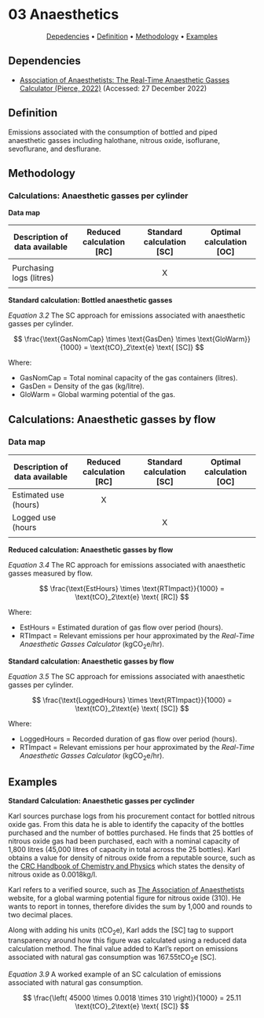 # 03 Anaesthetics

<p align="center">
  <a href="#dependencies">Depedencies</a> •
  <a href="#definition">Definition</a> •
  <a href="#methodology">Methodology</a> •
  <a href="#examples">Examples</a>
</p>

## Dependencies
* [Association of Anaesthetists: The Real-Time Anaesthetic Gasses Calculator (Pierce, 2022)](https://anaesthetists.org/Home/Resources-publications/Environment/Guide-to-green-anaesthesia/Anaesthetic-gases-calculator) (Accessed: 27 December 2022)

## Definition
Emissions associated with the consumption of bottled and piped anaesthetic gasses including halothane, nitrous oxide, isoflurane, sevoflurane, and desflurane.

## Methodology

### Calculations: Anaesthetic gasses per cylinder

**Data map**

| Description of data available  | Reduced calculation [RC]  | Standard calculation [SC] | Optimal calculation [OC] |
| ------------------------------ |:---:| :---:| :---:|
|  | |  |  |
| Purchasing logs (litres) |  | X |  |
|  |  |  |  |

**Standard calculation: Bottled anaesthetic gasses**

*Equation 3.2* The SC approach for emissions associated with anaesthetic gasses per cylinder.

$$ 
\frac{\text{GasNomCap} \times \text{GasDen} \times \text{GloWarm}}{1000}
=  \text{tCO}_2\text{e} \text{ [SC]}
$$

Where:
* GasNomCap = Total nominal capacity of the gas containers (litres).
* GasDen = Density of the gas (kg/litre).
* GloWarm = Global warming potential of the gas.

## Calculations: Anaesthetic gasses by flow

### Data map

| Description of data available  | Reduced calculation [RC]  | Standard calculation [SC] | Optimal calculation [OC] |
| ------------------------------ |:---:| :---:| :---:|
| Estimated use (hours) | X |  |  |
| Logged use (hours |  | X |  |
|  |  |  |  |

**Reduced calculation: Anaesthetic gasses by flow**

*Equation 3.4* The RC approach for emissions associated with anaesthetic gasses measured by flow.

$$ 
\frac{\text{EstHours} \times \text{RTImpact}}{1000}
=  \text{tCO}_2\text{e} \text{ [RC]}
$$

Where:
* EstHours = Estimated duration of gas flow over period (hours).
* RTImpact = Relevant emissions per hour approximated by the *Real-Time Anaesthetic Gasses Calculator* (kgCO<sub>2</sub>e/hr).

**Standard calculation: Anaesthetic gasses by flow**

*Equation 3.5* The SC approach for emissions associated with anaesthetic gasses per cylinder.

$$ 
\frac{\text{LoggedHours} \times \text{RTImpact}}{1000}
=  \text{tCO}_2\text{e} \text{ [SC]}
$$

Where:
* LoggedHours = Recorded duration of gas flow over period (hours).
* RTImpact = Relevant emissions per hour approximated by the *Real-Time Anaesthetic Gasses Calculator* (kgCO<sub>2</sub>e/hr).

## Examples

**Standard Calculation: Anaesthetic gasses per cyclinder**

Karl sources purchase logs from his procurement contact for bottled nitrous oxide gas. From this data he is able to identify the capacity of the bottles purchased and the number of bottles purchased. He finds that 25 bottles of nitrous oxide gas had been purchased, each with a nominal capacity of 1,800 litres (45,000 litres of capacity in total across the 25 bottles). Karl obtains a value for density of nitrous oxide from a reputable source, such as the [CRC Handbook of Chemistry and Physics](https://hbcp.chemnetbase.com/faces/contents/ContentsSearch.xhtml) which states the density of nitrous oxide as 0.0018kg/l.

Karl refers to a verified source, such as [The Association of Anaesthetists](https://anaesthetists.org/Home/Resources-publications/Environment/Guide-to-green-anaesthesia/Anaesthetic-gases-calculator) website, for a global warming potential figure for nitrous oxide (310). He wants to report in tonnes, therefore divides the sum by 1,000 and rounds to two decimal places. 

Along with adding his units (tCO<sub>2</sub>e), Karl adds the [SC] tag to support transparency around how this figure was calculated using a reduced data calculation method. The final value added to Karl’s report on emissions associated with natural gas consumption was 167.55tCO<sub>2</sub>e [SC].

*Equation 3.9* A worked example of an SC calculation of emissions associated with natural gas consumption.

$$ 
\frac{\left( 45000 \times 0.0018 \times 310 \right)}{1000}
=  25.11 \text{tCO}_2\text{e} \text{ [SC]}
$$
